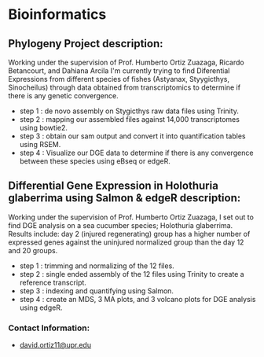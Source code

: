 # Bioinformatics

## Phylogeny Project description:

Working under the supervision of Prof. Humberto Ortiz Zuazaga, Ricardo Betancourt,
and Dahiana Arcila I'm currently trying to find Diferential Expressions from different 
species of fishes (Astyanax, Styygicthys, Sinocheilus) through data obtained from transcriptomics 
to determine if there is any genetic convergence.
+ step 1 : de novo assembly on Stygicthys raw data files using Trinity.
+ step 2 : mapping our assembled files against 14,000 transcriptomes using bowtie2.
+ step 3 : obtain our sam output and convert it into quantification tables using RSEM.
+ step 4 : Visualize our DGE data to determine if there is any convergence between these species using eBseq or edgeR.

## Differential Gene Expression in Holothuria glaberrima using Salmon & edgeR description:

Working under the supervision of Prof. Humberto Ortiz Zuazaga, I set out to find DGE analysis on a sea cucumber species; Holothuria glaberrima. Results include: day 2 (injured regenerating) group has a higher number of expressed genes against the uninjured normalized group than the day 12 and 20 groups.
+ step 1 : trimming and normalizing of the 12 files.
+ step 2 : single ended assembly of the 12 files using Trinity to create a reference transcript.
+ step 3 : indexing and quantifying using Salmon.
+ step 4 : create an MDS, 3 MA plots, and 3 volcano plots for DGE analysis using edgeR.
  
### Contact Information:
  + david.ortiz11@upr.edu
